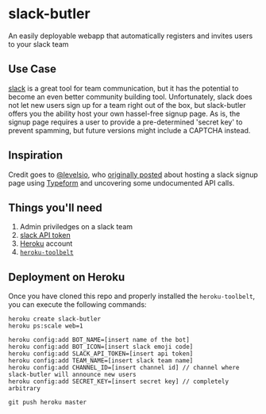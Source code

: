 # slack-butler
An easily deployable webapp that automatically registers and invites users to your slack team

Use Case
---
[slack](https://slack.com/) is a great tool for team communication, 
but it has the potential to become an even better community building tool.
Unfortunately, slack does not let new users sign up for a team right out 
of the box, but slack-butler offers you the ability host your own hassel-free signup page.
As is, the signup page requires a user to provide a pre-determined 'secret key' to 
prevent spamming, but future versions might include a CAPTCHA instead.

Inspiration
---
Credit goes to [@levelsio](https://levels.io/), who [originally posted](https://levels.io/slack-typeform-auto-invite-sign-ups/) 
about hosting a slack signup page using [Typeform](http://www.typeform.com/) and uncovering some 
undocumented API calls.

Things you'll need
---
 1. Admin priviledges on a slack team
 1. [slack API token](api.slack.com)
 1. [Heroku](https://www.heroku.com/) account
 1. [`heroku-toolbelt`](https://toolbelt.heroku.com/)
 

Deployment on Heroku
---
Once you have cloned this repo and properly installed the `heroku-toolbelt`, 
you can execute the following commands:

```
heroku create slack-butler
heroku ps:scale web=1

heroku config:add BOT_NAME=[insert name of the bot]
heroku config:add BOT_ICON=[insert slack emoji code]
heroku config:add SLACK_API_TOKEN=[insert api token]
heroku config:add TEAM_NAME=[insert slack team name]
heroku config:add CHANNEL_ID=[insert channel id] // channel where slack-butler will announce new users 
heroku config:add SECRET_KEY=[insert secret key] // completely arbitrary

git push heroku master
```
